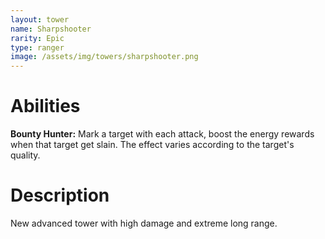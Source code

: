 ```yaml
---
layout: tower
name: Sharpshooter
rarity: Epic
type: ranger
image: /assets/img/towers/sharpshooter.png
---
```


# Abilities

**Bounty Hunter:** Mark a target with each attack, boost the energy rewards when that target get slain. The effect varies according to the target's quality.

# Description

New advanced tower with high damage and extreme long range.
